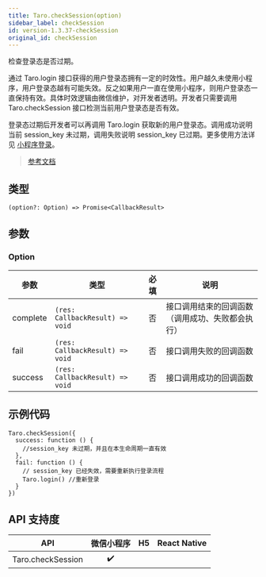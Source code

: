 ```yaml
---
title: Taro.checkSession(option)
sidebar_label: checkSession
id: version-1.3.37-checkSession
original_id: checkSession
---
```


检查登录态是否过期。

通过 Taro.login 接口获得的用户登录态拥有一定的时效性。用户越久未使用小程序，用户登录态越有可能失效。反之如果用户一直在使用小程序，则用户登录态一直保持有效。具体时效逻辑由微信维护，对开发者透明。开发者只需要调用 Taro.checkSession 接口检测当前用户登录态是否有效。

登录态过期后开发者可以再调用 Taro.login 获取新的用户登录态。调用成功说明当前 session_key 未过期，调用失败说明 session_key 已过期。更多使用方法详见 [小程序登录](https://developers.weixin.qq.com/miniprogram/dev/framework/open-ability/login.html)。

> [参考文档](https://developers.weixin.qq.com/miniprogram/dev/api/open-api/login/wx.checkSession.html)

## 类型

```tsx
(option?: Option) => Promise<CallbackResult>
```

## 参数

### Option

| 参数 | 类型 | 必填 | 说明 |
| --- | --- | :---: | --- |
| complete | `(res: CallbackResult) => void` | 否 | 接口调用结束的回调函数（调用成功、失败都会执行） |
| fail | `(res: CallbackResult) => void` | 否 | 接口调用失败的回调函数 |
| success | `(res: CallbackResult) => void` | 否 | 接口调用成功的回调函数 |

## 示例代码

```tsx
Taro.checkSession({
  success: function () {
    //session_key 未过期，并且在本生命周期一直有效
  },
  fail: function () {
    // session_key 已经失效，需要重新执行登录流程
    Taro.login() //重新登录
  }
})
```

## API 支持度

| API | 微信小程序 | H5 | React Native |
| :---: | :---: | :---: | :---: |
| Taro.checkSession | ✔️ |  |  |
